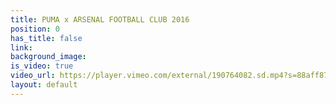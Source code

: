 ```yaml
---
title: PUMA x ARSENAL FOOTBALL CLUB 2016
position: 0
has_title: false
link: 
background_image: 
is_video: true
video_url: https://player.vimeo.com/external/190764082.sd.mp4?s=88aff87c9ab884a0b9cf194fbf184cab94c267be&profile_id=165
layout: default
---
```


